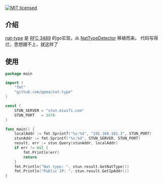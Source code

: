 [1]: https://tools.ietf.org/images/rfc.png
[2]: https://img.shields.io/badge/license-MIT-blue.svg
[3]: LICENSE

[![MIT licensed][2]][3]

## 介绍

[nat-type](/ppma/nat-type) 是 [RFC 3489][1]
的go实现，从 [NatTypeDetector](https://github.com/cdnbye/NatTypeDetector) 移植而来。
代码写得烂，思想跟不上，就这样了

## 使用

```go
package main

import (
	"fmt"
	"github.com/ppma/nat-type"
)

const (
	STUN_SERVER = "stun.miwifi.com"
	STUN_PORT   = 3478
)

func main() {
	localAddr := fmt.Sprintf("%s:%d", "192.168.101.3", STUN_PORT)
	stunAddr := fmt.Sprintf("%s:%d", STUN_SERVER, STUN_PORT)
	result, err := stun.Query(stunAddr, localAddr)
	if err != nil {
		fmt.Println(err)
		return
	}
	fmt.Println("Nat type: ", stun.result.GetNatType())
	fmt.Println("Public IP: ", stun.result.GetIpAddr())
}
```